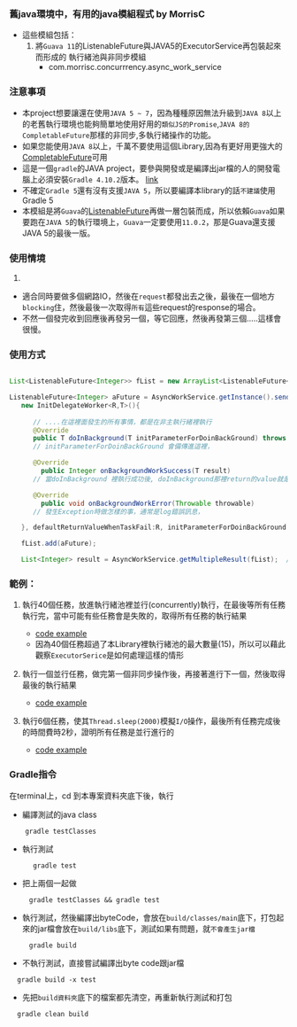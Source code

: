 ### 舊java環境中，有用的java模組程式 by MorrisC
- 這些模組包括：
  1. 將`Guava 11`的ListenableFuture與JAVA5的ExecutorService再包裝起來而形成的 執行緒池與非同步模組
     - com.morrisc.concurrrency.async_work_service

### 注意事項     
- 本project想要讓還在使用`JAVA 5 ~ 7`，因為種種原因無法升級到`JAVA 8`以上的老舊執行環境也能夠簡單地使用好用的`類似JS的Promise`,`JAVA 8的CompletableFuture`那樣的非同步,多執行緒操作的功能。  
- 如果您能使用`JAVA 8`以上，千萬不要使用這個Library,因為有更好用更強大的[CompletableFuture](https://docs.oracle.com/javase/8/docs/api/java/util/concurrent/CompletableFuture.html)可用
- 這是一個`gradle`的JAVA project，要參與開發或是編譯出jar檔的人的開發電腦上必須安裝`Gradle 4.10.2`版本。 [link](https://gradle.org/releases/)
- 不確定`Gradle 5`還有沒有支援`JAVA 5`，所以要編譯本library的話`不建議`使用Gradle 5
- 本模組是將`Guava`的[ListenableFuture](https://google.github.io/guava/releases/23.0/api/docs/com/google/common/util/concurrent/ListenableFuture.html)再做一層包裝而成，所以依賴`Guava`如果要跑在`JAVA 5`的執行環境上，`Guava`一定要使用`11.0.2`，那是Guava還支援JAVA 5的最後一版。


  
### 使用情境
1. 
  - 適合同時要做多個網路IO，然後在`request`都發出去之後，最後在一個地方`blocking`住，然後最後一次取得`所有`這些request的response的場合。
  - 不然一個發完收到回應後再發另一個，等它回應，然後再發第三個.....這樣會很慢。


### 使用方式
``` java

List<ListenableFuture<Integer>> fList = new ArrayList<ListenableFuture<Integer>>();

ListenableFuture<Integer> aFuture = AsyncWorkService.getInstance().sendWorkToBackgroundExecutorService(
   new InitDelegateWorker<R,T>(){
      
      // ....在這裡面發生的所有事情，都是在非主執行緒裡執行 
      @Override
      public T doInBackground(T initParameterForDoinBackGround) throws Exception
      // initParameterForDoinBackGround 會備傳進這裡，

      @Override
		public Integer onBackgroundWorkSuccess(T result)
      // 當doInBackground 裡執行成功後, doInBackground那裡return的value就是它的result參數

      @Override
		public void onBackgroundWorkError(Throwable throwable)
      // 發生Exception時做怎樣的事，通常是log錯誤訊息，

   }, defaultReturnValueWhenTaskFail:R, initParameterForDoinBackGround:T  )

   fList.add(aFuture);

   List<Integer> result = AsyncWorkService.getMultipleResult(fList);  //blocking住  以等待所有任務執行完畢並取得結果

```
###  範例：
1. 執行40個任務，放進執行緒池裡並行(concurrently)執行，在最後等所有任務執行完，當中可能有些任務會是失敗的，取得所有任務的執行結果
    - [code example](https://github.com/akari0624/old_environment_java_promise/blob/master/src/test/java/com/morrisc/concurrency/async_work_service/model/TestBussinessLogic.java#L112)
    - 因為40個任務超過了本Library裡執行緒池的最大數量(15)，所以可以藉此觀察`ExecutorSerice`是如何處理這樣的情形
    
2. 執行一個並行任務，做完第一個非同步操作後，再接著進行下一個，然後取得最後的執行結果
    - [code example](https://github.com/akari0624/old_environment_java_promise/blob/master/src/test/java/com/morrisc/concurrency/async_work_service/model/TestBussinessLogic.java#L21)
3. 執行6個任務，使其`Thread.sleep(2000)`模擬`I/O`操作，最後所有任務完成後的時間費時2秒，證明所有任務是並行進行的
    - [code example](https://github.com/akari0624/old_environment_java_promise/blob/master/src/test/java/com/morrisc/concurrency/async_work_service/model/TestBussinessLogic.java#L188)  
    
### Gradle指令
  在terminal上，cd 到本專案資料夾底下後，執行
   - 編譯測試的java class
``` shell
    gradle testClasses
```

   - 執行測試
``` shell
      gradle test
```
   - 把上兩個一起做
``` shell
     gradle testClasses && gradle test
```
   - 執行測試，然後編譯出byteCode，會放在`build/classes/main`底下，打包起來的jar檔會放在`build/libs`底下，測試如果有問題，就`不會產生jar檔`
``` shell
     gradle build
```
   - 不執行測試，直接嘗試編譯出byte code跟jar檔
  ``` shell
    gradle build -x test
  ```
   - 先把`build資料夾`底下的檔案都先清空，再重新執行測試和打包
  ``` shell
    gradle clean build
  ```